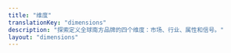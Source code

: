 ```yaml
---
title: "维度"
translationKey: "dimensions"
description: "探索定义全球南方品牌的四个维度：市场、行业、属性和信号。"
layout: "dimensions"
---
```

